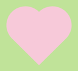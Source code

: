 <!DOCTYPE html>
<html lang="id">
<head>
    <meta charset="UTF-8">
    <meta name="viewport" content="width=device-width, initial-scale=1.0">
    <title>Untuk Ibu</title>
    <style>
        @import url('https://fonts.googleapis.com/css2?family=Dancing+Script:wght@700&family=Montserrat:wght@400;500;600&display=swap');   
        /* Reset dasar untuk memastikan tampilan fullscreen */
        * {
            margin: 0;
            padding: 0;
            box-sizing: border-box;
        }
        html, body {
            width: 100%;
            height: 100%;
            font-family: 'Montserrat', sans-serif;
            overflow: hidden; /* Mencegah scroll saat loading */
        }
        /* === PRELOADER (Tetap sama, sudah berfungsi baik) === */
        .preloader {
            position: fixed; top: 0; left: 0; width: 100%; height: 100%;
            background-color: #c0e399; z-index: 9999; display: flex;
            justify-content: center; align-items: center;
            transition: transform 1.2s cubic-bezier(0.77, 0, 0.175, 1);
        }
        .preloader.loaded { transform: translateY(-100%); }
        .heart {
            width: 100px; height: 100px; background-color: #f7c9d9;
            position: relative; transform: rotate(-45deg);
            animation: beat 1.4s ease-in-out infinite;
        }
        .heart::before, .heart::after {
            content: ""; width: 100px; height: 100px;
            background-color: #f7c9d9; border-radius: 50%; position: absolute;
        }
        .heart::before { top: -50px; left: 0; }
        .heart::after { top: 0; left: 50px; }
        @keyframes beat {
            0%, 50%, 100% { transform: rotate(-45deg) scale(1); }
            30%, 70% { transform: rotate(-45deg) scale(1.1); }
        }
        /* === MAIN PAGE LAYOUT (FIXED UNTUK FULLSCREEN) === */
        .main-container {
            width: 100vw; /* 100% lebar viewport */
            height: 100vh; /* 100% tinggi viewport */
            display: flex; flex-direction: column;
            opacity: 0; transition: opacity 0.8s ease-out 0.5s;
            background-color: #fff; /* Latar dasar putih */
        }
        body.loaded .main-container { opacity: 1; }
        .top-section {
            background-color: #c0e399;
            padding: 40px 20px 30px 20px; text-align: center;
        }
        .main-title {
            font-family: 'Dancing Script', cursive; font-size: 3.5em;
            color: #333; margin: 0; font-weight: 700;
        }
        .sub-title {
            font-family: 'Montserrat', sans-serif; font-size: 1em;
            color: #555; margin-top: 5px;
        }
        .content-section {
            flex-grow: 1;
            position: relative; /* Kunci untuk tata letak warna */
            display: flex; flex-direction: column; align-items: center;
            justify-content: center; padding: 20px; gap: 25px;
        }
        /* Trik untuk membuat warna hijau di belakang amplop */
        .content-section::before {
            content: '';
            position: absolute;
            top: 0; left: 0; right: 0;
            height: 150px; /* Tinggi area hijau */
            background-color: #c0e399;
            z-index: 0;
        }
        .bottom-section {
            background-color: #c0e399;
            min-height: 8%;
        }
        /* === FITUR AMPLOP (BUG FIXED & LOGIC CHANGED) === */
        .envelope {
            position: relative; width: 280px; height: 180px;
            cursor: pointer;
            overflow: hidden; /* FIX UTAMA: Sembunyikan konten yang meluap */
            border-radius: 10px; /* Agar overflow mengikuti bentuk amplop */
            z-index: 1; /* Pastikan amplop di atas background hijau */
        }
        .envelope-back, .envelope-flap, .envelope-front-label, .letter {
            position: absolute;
            width: 100%; height: 100%;
        }
        .envelope-back {
            background-color: #f7c9d9;
        }
        .envelope-flap {
            background-color: #f5b9cd;
            transform-origin: top;
            transition: transform 0.7s cubic-bezier(0.4, 0, 0.2, 1);
            clip-path: polygon(0 0, 100% 0, 100% 50%, 50% 100%, 0 50%);
            z-index: 3;
        }
        .envelope-front-label {
            display: flex; justify-content: center; align-items: center;
            color: #333; font-size: 1.8em; font-weight: 600;
            transition: opacity 0.3s ease; z-index: 4;
        }
        .letter {
            top: 0; width: 95%; height: 95%; margin: 2.5%;
            background-color: white; border-radius: 8px;
            transform: translateY(100%); /* Mulai dari bawah, tersembunyi */
            transition: transform 0.7s cubic-bezier(0.4, 0, 0.2, 1);
            display: flex; flex-direction: column; justify-content: center;
            align-items: center; gap: 15px; z-index: 2;
        }
        .letter-content { font-size: 1.2em; color: #444; }
        .action-button {
            background-color: #f7c9d9; color: #333; border: none;
            padding: 10px 25px; border-radius: 20px; font-size: 1em;
            font-weight: 500; cursor: pointer;
            box-shadow: 0 2px 5px rgba(0,0,0,0.1);
        }
        /* State saat amplop terbuka */
        .envelope.open .envelope-flap { transform: rotateX(180deg); }
        .envelope.open .letter { transform: translateY(0%); }
        .envelope.open .envelope-front-label { opacity: 0; }
    </style>
</head>
<body>
    <div class="preloader">
        <div class="heart"></div>
    </div>
    <div class="main-container">
        <div class="top-section">
            <h1 class="main-title">Untuk Ibu,</h1>
            <p class="sub-title">dari ayah, mas, adik</p>
        </div>
        <div class="content-section">
            <div class="envelope" id="videoEnvelope">
                <div class="envelope-back"></div>
                <div class="letter">
                    <div class="letter-content">Sebuah Pesan Video</div>
                    <a href="#" target="_blank"><button class="action-button">Lihat Video</button></a>
                </div>
                <div class="envelope-flap"></div>
                <div class="envelope-front-label">Video</div>
            </div>
            <div class="envelope" id="fotoEnvelope">
                <div class="envelope-back"></div>
                <div class="letter">
                    <div class="letter-content">Kenangan Kita</div>
                    <a href="galeri.html"><button class="action-button">Lihat Foto</button></a>
                </div>
                <div class="envelope-flap"></div>
                <div class="envelope-front-label">Foto</div>
            </div>
        </div>
        <div class="bottom-section"></div>
    </div>
    <script>
        window.addEventListener('load', function() {
            const preloader = document.querySelector('.preloader');
            const body = document.querySelector('body');
            setTimeout(function() {
                preloader.classList.add('loaded');
                body.classList.add('loaded');
                body.style.overflow = 'auto';
            }, 1500);
        });
        // --- JAVASCRIPT BARU: AMPLOP TIDAK BISA DITUTUP LAGI ---
        const envelopes = document.querySelectorAll('.envelope');
        envelopes.forEach(envelope => {
            envelope.addEventListener('click', (event) => {
                // Jangan buka amplop jika yang diklik adalah link/tombol di dalamnya
                if (event.target.closest('a')) {
                    return;
                }
                // Hanya tambahkan kelas 'open', tidak bisa ditutup lagi
                envelope.classList.add('open');
            });
        });
    </script>
</body>
</html>            box-shadow: 0 2px 5px rgba(0,0,0,0.1);
        }
        .envelope.open .envelope-flap { transform: rotateX(180deg); }
        .envelope.open .letter { transform: translateY(0%); }
        .envelope.open .envelope-front-label { opacity: 0; }
    </style>
</head>
<body>
    <div class="preloader">
        <div class="heart"></div>
    </div>
    <div class="main-container">
        <div class="top-section">
            <h1 class="main-title">Untuk Ibu,</h1>
            <p class="sub-title">dari ayah, mas, adik</p>
        </div>
        <div class="content-section">
            <div class="envelope" id="videoEnvelope">
                <div class="envelope-back"></div>
                <div class="letter">
                    <div class="letter-content">Sebuah Pesan Video</div>
                    <a href="#" target="_blank"><button class="action-button">Lihat Video</button></a>
                </div>
                <div class="envelope-flap"></div>
                <div class="envelope-front-label">Video</div>
            </div>
            <div class="envelope" id="fotoEnvelope">
                <div class="envelope-back"></div>
                <div class="letter">
                    <div class="letter-content">Kenangan Kita</div>
                    <a href="galeri.html"><button class="action-button">Lihat Foto</button></a>
                </div>
                <div class="envelope-flap"></div>
                <div class="envelope-front-label">Foto</div>
            </div>
        </div>
        <div class="bottom-section"></div>
    </div>
    <script>
        window.addEventListener('load', function() {
            const preloader = document.querySelector('.preloader');
            const body = document.querySelector('body');
            setTimeout(function() {
                preloader.classList.add('loaded');
                body.classList.add('loaded');
                body.style.overflow = 'auto';
            }, 1500);
        });
        const envelopes = document.querySelectorAll('.envelope');
        envelopes.forEach(envelope => {
            envelope.addEventListener('click', (event) => {
                // Pastikan klik bukan pada link/tombol di dalam amplop
                if (event.target.closest('a')) return;
                envelopes.forEach(otherEnvelope => {
                    if (otherEnvelope !== envelope) {
                        otherEnvelope.classList.remove('open');
                    }
                });
                envelope.classList.toggle('open');
            });
        });
    </script>
</body>
</html>
